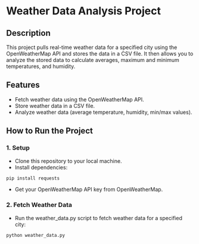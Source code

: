 # Weather Data Analysis Project

## Description
This project pulls real-time weather data for a specified city using the OpenWeatherMap API and stores the data in a CSV file. It then allows you to analyze the stored data to calculate averages, maximum and minimum temperatures, and humidity.

## Features
- Fetch weather data using the OpenWeatherMap API.
- Store weather data in a CSV file.
- Analyze weather data (average temperature, humidity, min/max values).

## How to Run the Project

### 1. Setup
- Clone this repository to your local machine.
- Install dependencies:
```bash
pip install requests
```
- Get your OpenWeatherMap API key from OpenWeatherMap.

### 2. Fetch Weather Data
- Run the weather_data.py script to fetch weather data for a specified city:
```bash
python weather_data.py
```